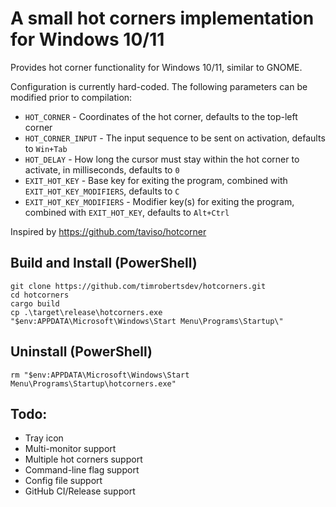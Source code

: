 # A small hot corners implementation for Windows 10/11

Provides hot corner functionality for Windows 10/11, similar to GNOME.

Configuration is currently hard-coded. The following parameters can be modified prior to compilation:

* `HOT_CORNER` - Coordinates of the hot corner, defaults to the top-left corner
* `HOT_CORNER_INPUT` - The input sequence to be sent on activation, defaults to `Win+Tab`
* `HOT_DELAY` - How long the cursor must stay within the hot corner to activate, in milliseconds, defaults to `0`
* `EXIT_HOT_KEY` - Base key for exiting the program, combined with `EXIT_HOT_KEY_MODIFIERS`, defaults to `C`
* `EXIT_HOT_KEY_MODIFIERS` - Modifier key(s) for exiting the program, combined with `EXIT_HOT_KEY`, defaults to `Alt+Ctrl`

Inspired by https://github.com/taviso/hotcorner

## Build and Install (PowerShell)
```
git clone https://github.com/timrobertsdev/hotcorners.git
cd hotcorners
cargo build
cp .\target\release\hotcorners.exe "$env:APPDATA\Microsoft\Windows\Start Menu\Programs\Startup\"
```

## Uninstall (PowerShell)
```
rm "$env:APPDATA\Microsoft\Windows\Start Menu\Programs\Startup\hotcorners.exe"
```

## Todo:

* Tray icon
* Multi-monitor support
* Multiple hot corners support
* Command-line flag support
* Config file support
* GitHub CI/Release support